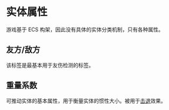 # 实体属性

游戏基于 ECS 构架，因此没有具体的实体分类机制，只有各种属性。

## 友方/敌方

该标签是最基本用于友伤检测的标签。

## 重量系数

可推动实体的基本属性，用于衡量实体的惯性大小。被用于[击退](effect.md#击退)效果。


